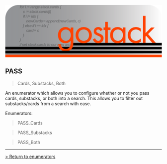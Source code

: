 ![Banner](../../media/gostack_SmallerTransparent.png)

<h2>PASS</h2>

 > Cards, Substacks, Both

An enumerator which allows you to configure whether or not you pass cards, substacks, or both into a search.  This allows you to filter out substacks/cards from a search with ease.

Enumerators:
 > PASS_Cards

 > PASS_Substacks

 > PASS_Both

 ---

 [> Return to enumerators](../enumsAPI.md)